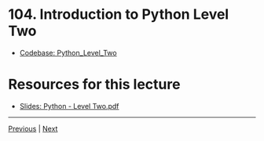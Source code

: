 # 104. Introduction to Python Level Two

-   [Codebase: Python_Level_Two](../../codebase/python-django/Python_Level_Two)

#  Resources for this lecture


-   [Slides: Python - Level Two.pdf](https://python-ds.s3.us-west-1.amazonaws.com/Python-and-Django-Full-Stack-Web-Developer-Bootcamp/Resources/Python+-+Level+Two.pdf)


---

[Previous](./103_Simple-Game-Project-Solutions.md) | [Next](./105_Scope.md)